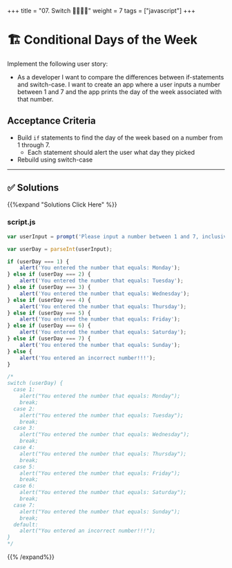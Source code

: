 +++
title = "07. Switch 👩‍🎓👨‍🎓"
weight = 7
tags = ["javascript"] 
+++

# 🏗️ Conditional Days of the Week

Implement the following user story:

* As a developer I want to compare the differences between if-statements and switch-case. I want to create an app where a user inputs a number between 1 and 7 and the app prints the day of the week associated with that number.

## Acceptance Criteria

* Build `if` statements to find the day of the week based on a number from 1 through 7.
  * Each statement should alert the user what day they picked
* Rebuild using switch-case

---




## ✅ Solutions 
{{%expand "Solutions Click Here" %}}
### script.js
```js
var userInput = prompt('Please input a number between 1 and 7, inclusive: ');

var userDay = parseInt(userInput);

if (userDay === 1) {
    alert('You entered the number that equals: Monday');
} else if (userDay === 2) {
    alert('You entered the number that equals: Tuesday');
} else if (userDay === 3) {
    alert('You entered the number that equals: Wednesday');
} else if (userDay === 4) {
    alert('You entered the number that equals: Thursday');
} else if (userDay === 5) {
    alert('You entered the number that equals: Friday');
} else if (userDay === 6) {
    alert('You entered the number that equals: Saturday');
} else if (userDay === 7) {
    alert('You entered the number that equals: Sunday');
} else {
    alert('You entered an incorrect number!!!');
}

/*
switch (userDay) {
  case 1:
    alert("You entered the number that equals: Monday"); 
    break;
  case 2:
    alert("You entered the number that equals: Tuesday");
    break;
  case 3:
    alert("You entered the number that equals: Wednesday"); 
    break;
  case 4:
    alert("You entered the number that equals: Thursday"); 
    break;
  case 5:
    alert("You entered the number that equals: Friday"); 
    break;
  case 6:
    alert("You entered the number that equals: Saturday"); 
    break;
  case 7:
    alert("You entered the number that equals: Sunday"); 
    break;
  default:
    alert("You entered an incorrect number!!!"); 
}
*/
```

{{% /expand%}}